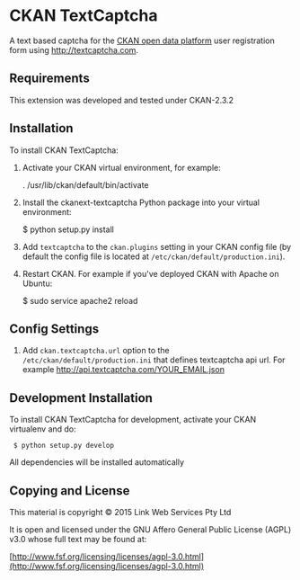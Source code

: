 # CKAN TextCaptcha

A text based captcha for the [CKAN open data platform](http://ckan.org/) user registration form using http://textcaptcha.com.

## Requirements

This extension was developed and tested under CKAN-2.3.2

## Installation

To install CKAN TextCaptcha:

1. Activate your CKAN virtual environment, for example:

     . /usr/lib/ckan/default/bin/activate

2. Install the ckanext-textcaptcha Python package into your virtual environment:

     $ python setup.py install

3. Add ``textcaptcha`` to the ``ckan.plugins`` setting in your CKAN
   config file (by default the config file is located at
   ``/etc/ckan/default/production.ini``).

4. Restart CKAN. For example if you've deployed CKAN with Apache on Ubuntu:

     $ sudo service apache2 reload

## Config Settings

1. Add ``ckan.textcaptcha.url`` option to the ``/etc/ckan/default/production.ini`` that defines textcaptcha api url. For example http://api.textcaptcha.com/YOUR_EMAIL.json


## Development Installation

To install CKAN TextCaptcha for development, activate your CKAN virtualenv and
do:

     $ python setup.py develop

All dependencies will be installed automatically

## Copying and License

This material is copyright &copy; 2015 Link Web Services Pty Ltd

It is open and licensed under the GNU Affero General Public License (AGPL) v3.0 whose full text may be found at:

[http://www.fsf.org/licensing/licenses/agpl-3.0.html](http://www.fsf.org/licensing/licenses/agpl-3.0.html)
